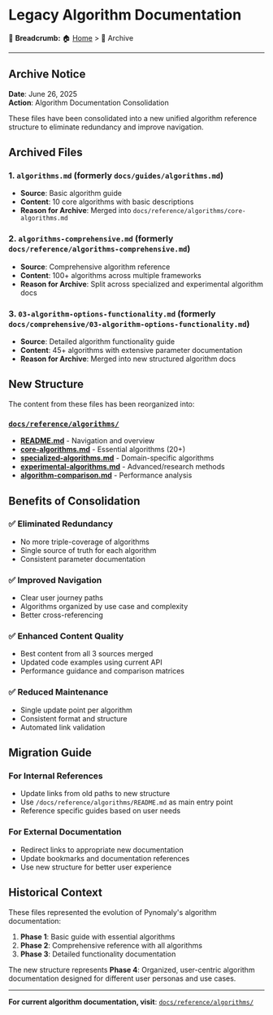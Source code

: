 # Legacy Algorithm Documentation

🍞 **Breadcrumb:** 🏠 [Home](../index.md) > 📁 Archive

---


## Archive Notice

**Date**: June 26, 2025  
**Action**: Algorithm Documentation Consolidation  

These files have been consolidated into a new unified algorithm reference structure to eliminate redundancy and improve navigation.

## Archived Files

### 1. `algorithms.md` (formerly `docs/guides/algorithms.md`)
- **Source**: Basic algorithm guide
- **Content**: 10 core algorithms with basic descriptions
- **Reason for Archive**: Merged into `docs/reference/algorithms/core-algorithms.md`

### 2. `algorithms-comprehensive.md` (formerly `docs/reference/algorithms-comprehensive.md`)  
- **Source**: Comprehensive algorithm reference
- **Content**: 100+ algorithms across multiple frameworks
- **Reason for Archive**: Split across specialized and experimental algorithm docs

### 3. `03-algorithm-options-functionality.md` (formerly `docs/comprehensive/03-algorithm-options-functionality.md`)
- **Source**: Detailed algorithm functionality guide
- **Content**: 45+ algorithms with extensive parameter documentation
- **Reason for Archive**: Merged into new structured algorithm docs

## New Structure

The content from these files has been reorganized into:

### **[`docs/reference/algorithms/`](../../reference/algorithms/)**
- **[README.md](../../reference/algorithms/README.md)** - Navigation and overview
- **[core-algorithms.md](../../reference/algorithms/core-algorithms.md)** - Essential algorithms (20+)
- **[specialized-algorithms.md](../../reference/algorithms/specialized-algorithms.md)** - Domain-specific algorithms
- **[experimental-algorithms.md](../../reference/algorithms/experimental-algorithms.md)** - Advanced/research methods
- **[algorithm-comparison.md](../../reference/algorithms/algorithm-comparison.md)** - Performance analysis

## Benefits of Consolidation

### ✅ **Eliminated Redundancy**
- No more triple-coverage of algorithms
- Single source of truth for each algorithm
- Consistent parameter documentation

### ✅ **Improved Navigation**
- Clear user journey paths
- Algorithms organized by use case and complexity
- Better cross-referencing

### ✅ **Enhanced Content Quality**
- Best content from all 3 sources merged
- Updated code examples using current API
- Performance guidance and comparison matrices

### ✅ **Reduced Maintenance**
- Single update point per algorithm
- Consistent format and structure
- Automated link validation

## Migration Guide

### For Internal References
- Update links from old paths to new structure
- Use `/docs/reference/algorithms/README.md` as main entry point
- Reference specific guides based on user needs

### For External Documentation
- Redirect links to appropriate new documentation
- Update bookmarks and documentation references
- Use new structure for better user experience

## Historical Context

These files represented the evolution of Pynomaly's algorithm documentation:
1. **Phase 1**: Basic guide with essential algorithms
2. **Phase 2**: Comprehensive reference with all algorithms  
3. **Phase 3**: Detailed functionality documentation

The new structure represents **Phase 4**: Organized, user-centric algorithm documentation designed for different user personas and use cases.

---

**For current algorithm documentation, visit**: [`docs/reference/algorithms/`](../../reference/algorithms/)